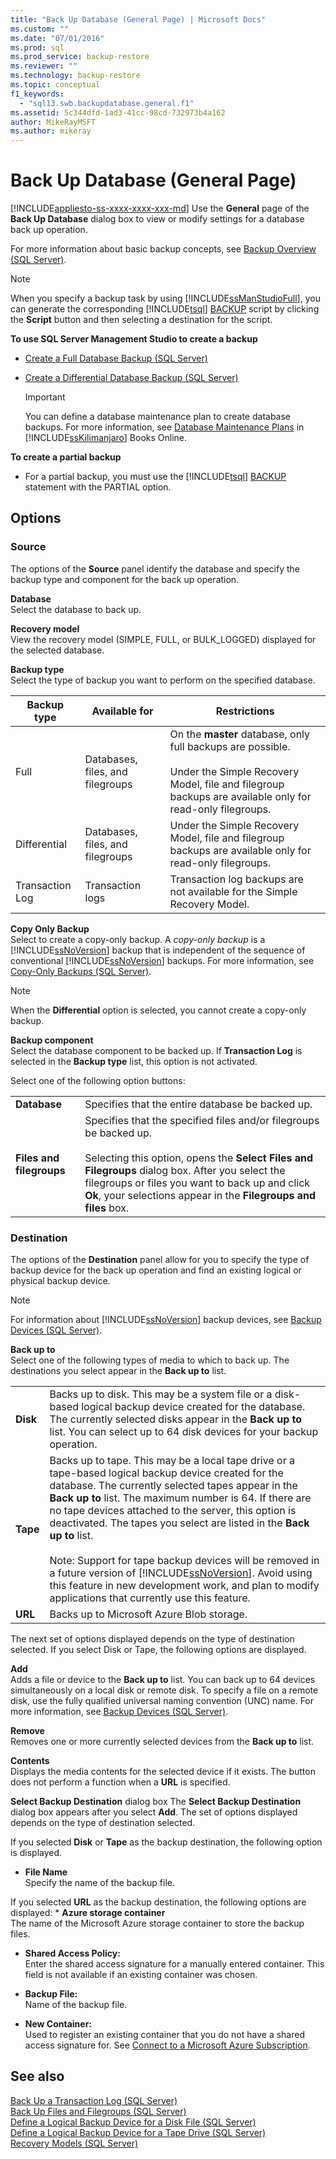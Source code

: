 ```yaml
---
title: "Back Up Database (General Page) | Microsoft Docs"
ms.custom: ""
ms.date: "07/01/2016"
ms.prod: sql
ms.prod_service: backup-restore
ms.reviewer: ""
ms.technology: backup-restore
ms.topic: conceptual
f1_keywords: 
  - "sql13.swb.backupdatabase.general.f1"
ms.assetid: 5c344dfd-1ad3-41cc-98cd-732973b4a162
author: MikeRayMSFT
ms.author: mikeray
---
```

# Back Up Database (General Page)
[!INCLUDE[appliesto-ss-xxxx-xxxx-xxx-md](../../includes/appliesto-ss-xxxx-xxxx-xxx-md.md)]
  Use the **General** page of the **Back Up Database** dialog box to view or modify settings for a database back up operation.  
  
 For more information about basic backup concepts, see [Backup Overview &#40;SQL Server&#41;](../../relational-databases/backup-restore/backup-overview-sql-server.md).  
  
> [!NOTE]  
>  When you specify a backup task by using [!INCLUDE[ssManStudioFull](../../includes/ssmanstudiofull-md.md)], you can generate the corresponding [!INCLUDE[tsql](../../includes/tsql-md.md)] [BACKUP](../../t-sql/statements/backup-transact-sql.md) script by clicking the **Script** button and then selecting a destination for the script.  
  
 **To use SQL Server Management Studio to create a backup**  
  
-   [Create a Full Database Backup &#40;SQL Server&#41;](../../relational-databases/backup-restore/create-a-full-database-backup-sql-server.md)  
  
-   [Create a Differential Database Backup &#40;SQL Server&#41;](../../relational-databases/backup-restore/create-a-differential-database-backup-sql-server.md)  
  
    > [!IMPORTANT]  
    >  You can define a database maintenance plan to create database backups. For more information, see [Database Maintenance Plans](../maintenance-plans/maintenance-plans.md) in [!INCLUDE[ssKilimanjaro](../../includes/sskilimanjaro-md.md)] Books Online.  
  
 **To create a partial backup**  
  
-   For a partial backup, you must use the [!INCLUDE[tsql](../../includes/tsql-md.md)] [BACKUP](../../t-sql/statements/backup-transact-sql.md) statement with the PARTIAL option.  
  
## Options  
  
### Source  
 The options of the **Source** panel identify the database and specify the backup type and component for the back up operation.  
  
 **Database**  
 Select the database to back up.  
  
 **Recovery model**  
 View the recovery model (SIMPLE, FULL, or BULK_LOGGED) displayed for the selected database.  
  
 **Backup type**  
 Select the type of backup you want to perform on the specified database.  
  
|Backup type|Available for|Restrictions|  
|-----------------|-------------------|------------------|  
|Full|Databases, files, and filegroups|On the **master** database, only full backups are possible.<br /><br /> Under the Simple Recovery Model, file and filegroup backups are available only for read-only filegroups.|  
|Differential|Databases, files, and filegroups|Under the Simple Recovery Model, file and filegroup backups are available only for read-only filegroups.|  
|Transaction Log|Transaction logs|Transaction log backups are not available for the Simple Recovery Model.|  
  
 **Copy Only Backup**  
 Select to create a copy-only backup. A *copy-only backup* is a [!INCLUDE[ssNoVersion](../../includes/ssnoversion-md.md)] backup that is independent of the sequence of conventional [!INCLUDE[ssNoVersion](../../includes/ssnoversion-md.md)] backups. For more information, see [Copy-Only Backups &#40;SQL Server&#41;](../../relational-databases/backup-restore/copy-only-backups-sql-server.md).  
  
> [!NOTE]  
>  When the **Differential** option is selected, you cannot create a copy-only backup.  
  
 **Backup component**  
 Select the database component to be backed up. If **Transaction Log** is selected in the **Backup type** list, this option is not activated.  
  
 Select one of the following option buttons:  
  
|||  
|-|-|  
|**Database**|Specifies that the entire database be backed up.|  
|**Files and filegroups**|Specifies that the specified files and/or filegroups be backed up.<br /><br /> Selecting this option, opens the **Select Files and Filegroups** dialog box. After you select the filegroups or files you want to back up and click **Ok**, your selections appear in the **Filegroups and files** box.|  
  
### Destination  
 The options of the **Destination** panel allow for you to specify the type of backup device for the back up operation and find an existing logical or physical backup device.  
  
> [!NOTE]  
>  For information about [!INCLUDE[ssNoVersion](../../includes/ssnoversion-md.md)] backup devices, see [Backup Devices &#40;SQL Server&#41;](../../relational-databases/backup-restore/backup-devices-sql-server.md).  
  
 **Back up to**  
 Select one of the following types of media to which to back up. The destinations you select appear in the **Back up to** list.  
  
|||  
|-|-|  
|**Disk**|Backs up to disk. This may be a system file or a disk-based logical backup device created for the database. The currently selected disks appear in the **Back up to** list. You can select up to 64 disk devices for your backup operation.|  
|**Tape**|Backs up to tape. This may be a local tape drive or a tape-based logical backup device created for the database. The currently selected tapes appear in the **Back up to** list. The maximum number is 64. If there are no tape devices attached to the server, this option is deactivated. The tapes you select are listed in the **Back up to** list.<br /><br /> Note: Support for tape backup devices will be removed in a future version of [!INCLUDE[ssNoVersion](../../includes/ssnoversion-md.md)]. Avoid using this feature in new development work, and plan to modify applications that currently use this feature.|  
|**URL**|Backs up to Microsoft Azure Blob storage.|  
  
 The next set of options displayed depends on the type of destination selected. If you select Disk or Tape, the following options are displayed.  
  
 **Add**  
 Adds a file or device to the **Back up to** list. You can back up to 64 devices simultaneously on a local disk or remote disk. To specify a file on a remote disk, use the fully qualified universal naming convention (UNC) name. For more information, see [Backup Devices &#40;SQL Server&#41;](../../relational-databases/backup-restore/backup-devices-sql-server.md).  
 
 
  
 **Remove**  
 Removes one or more currently selected devices from the **Back up to** list.  
  
 **Contents**  
Displays the media contents for the selected device if it exists.  The button does not perform a function when a **URL** is specified. 
   
**Select Backup Destination** dialog box
The **Select Backup Destination** dialog box appears after you select **Add**.   The set of options displayed depends on the type of destination selected. 

If you selected **Disk** or **Tape** as the backup destination, the following option is displayed.  

*
  **File Name**  
    Specify the name of the backup file.

If you selected **URL** as the backup destination, the following options are displayed:
*
  **Azure storage container**  
  The name of the Microsoft Azure storage container to store the backup files. 
   
*
  **Shared Access Policy:**  
  Enter the shared access signature for a manually entered container.  This field is not available if an existing container was chosen.
  
*
  **Backup File:**  
  Name of the backup file.

*
  **New Container:**  
Used to register an existing container that you do not have a shared access signature for.  See [Connect to a Microsoft Azure Subscription](../../relational-databases/backup-restore/connect-to-a-microsoft-azure-subscription.md).
  
## See also  
 [Back Up a Transaction Log &#40;SQL Server&#41;](../../relational-databases/backup-restore/back-up-a-transaction-log-sql-server.md)   
 [Back Up Files and Filegroups &#40;SQL Server&#41;](../../relational-databases/backup-restore/back-up-files-and-filegroups-sql-server.md)   
 [Define a Logical Backup Device for a Disk File &#40;SQL Server&#41;](../../relational-databases/backup-restore/define-a-logical-backup-device-for-a-disk-file-sql-server.md)   
 [Define a Logical Backup Device for a Tape Drive &#40;SQL Server&#41;](../../relational-databases/backup-restore/define-a-logical-backup-device-for-a-tape-drive-sql-server.md)   
 [Recovery Models &#40;SQL Server&#41;](../../relational-databases/backup-restore/recovery-models-sql-server.md)  
  
  

